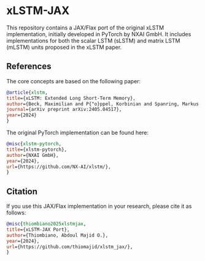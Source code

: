 # xLSTM-JAX

This repository contains a JAX/Flax port of the original xLSTM implementation, initially developed in PyTorch by NXAI GmbH. It includes implementations for both the scalar LSTM (sLSTM) and matrix LSTM (mLSTM) units proposed in the xLSTM paper.

## References

The core concepts are based on the following paper:

```bibtex
@article{xlstm,
title={xLSTM: Extended Long Short-Term Memory},
author={Beck, Maximilian and P{"o}ppel, Korbinian and Spanring, Markus and Auer, Andreas and Prudnikova, Oleksandra and Kopp, Michael and Klambauer, G{"u}nter and Brandstetter, Johannes and Hochreiter, Sepp},
journal={arXiv preprint arXiv:2405.04517},
year={2024}
}
```

The original PyTorch implementation can be found here:

```bibtex
@misc{xlstm-pytorch,
title={xlstm-pytorch},
author={NXAI GmbH},
year={2024},
url={https://github.com/NX-AI/xlstm/},
}
```

## Citation

If you use this JAX/Flax implementation in your research, please cite it as follows:

```bibtex
@misc{thiombiano2025xlstmjax,
title={xLSTM-JAX Port},
author={Thiombiano, Abdoul Majid O.},
year={2024},
url={https://github.com/thiomajid/xlstm_jax/},
}
```
